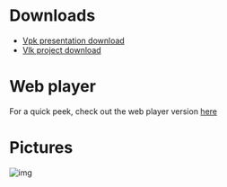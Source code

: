 # Downloads

- [Vpk presentation download](https://cdn2.talansoft.com/ftp/samples/Storm-Trooper-Sample-V2.vpk)
- [Vlk project download](https://cdn2.talansoft.com/ftp/samples/Storm-Trooper-Sample-V2.zip)

# Web player
For a quick peek, check out the web player version [here](https://cdn2.talansoft.com/ftp/webplayer/v20210715/Vlk/bin/web-js/VlkPlayerSA_ra.html?OpenFile=https://cdn2.talansoft.com/ftp/samples/Storm-Trooper-Sample-V2.vpk)

# Pictures
![img](https://cdn2.talansoft.com/ftp/img/www/Marketing-and-Creative-Agencies.jpg)


